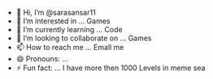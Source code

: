 - 👋 Hi, I’m @sarasansar11
- 👀 I’m interested in ... Games
- 🌱 I’m currently learning ... Code
- 💞️ I’m looking to collaborate on ... Games
- 📫 How to reach me ... Emall me 
- 😄 Pronouns: ...
- ⚡ Fun fact: ... I have more then 1000 Levels in meme sea

<!---
sarasansar11/sarasansar11 is a ✨ special ✨ repository because its `README.md` (this file) appears on your GitHub profile.
You can click the Preview link to take a look at your changes.
--->
